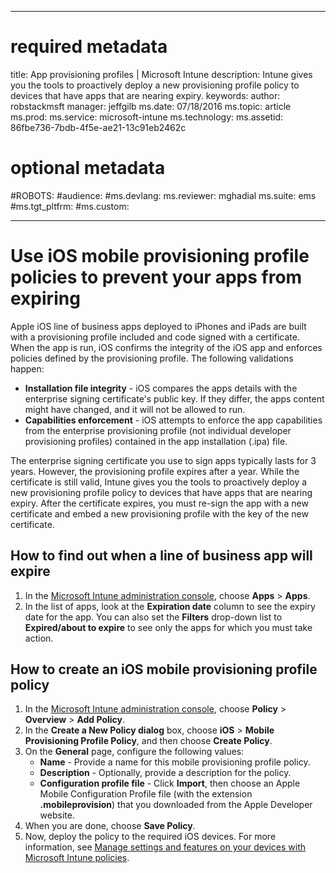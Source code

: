
---
# required metadata

title: App provisioning profiles | Microsoft Intune
description: Intune gives you the tools to proactively deploy a new provisioning profile policy to devices that have apps that are nearing expiry.
keywords:
author: robstackmsft
manager: jeffgilb
ms.date: 07/18/2016
ms.topic: article
ms.prod:
ms.service: microsoft-intune
ms.technology:
ms.assetid: 86fbe736-7bdb-4f5e-ae21-13c91eb2462c

# optional metadata

#ROBOTS:
#audience:
#ms.devlang:
ms.reviewer: mghadial
ms.suite: ems
#ms.tgt_pltfrm:
#ms.custom:

---

# Use iOS mobile provisioning profile policies to prevent your apps from expiring


Apple iOS line of business apps deployed to iPhones and iPads are built with a provisioning profile included and code signed with a certificate. When the app is run, iOS confirms the integrity of the iOS app and enforces policies defined by the provisioning profile. The following validations happen:

- **Installation file integrity** - iOS compares the apps details with the enterprise signing certificate's public key. If they differ, the apps content might have changed, and it will not be allowed to run.
- **Capabilities enforcement** - iOS attempts to enforce the app capabilities from the enterprise provisioning profile (not individual developer provisioning profiles) contained in the app installation (.ipa) file.


The enterprise signing certificate you use to sign apps typically lasts for 3 years. However, the provisioning profile expires after a year. While the certificate is still valid, Intune gives you the tools to proactively deploy a new provisioning profile policy to devices that have apps that are nearing expiry.
After the certificate expires, you must re-sign the app with a new certificate and embed a new provisioning profile with the key of the new certificate.



## How to find out when a line of business app will expire

1. In the [Microsoft Intune administration console](https://manage.microsoft.com), choose **Apps** > **Apps**.
2. In the list of apps, look at the **Expiration date** column to see the expiry date for the app. You can also set the **Filters** drop-down list to **Expired/about to expire** to see only the apps for which you must take action.

## How to create an iOS mobile provisioning profile policy


1. In the [Microsoft Intune administration console](https://manage.microsoft.com), choose **Policy** > **Overview** > **Add Policy**.
2. In the **Create a New Policy dialog** box, choose **iOS** > **Mobile Provisioning Profile Policy**, and then choose **Create Policy**.
3. On the **General** page, configure the following values:
	- **Name** - Provide a name for this mobile provisioning profile policy.
	- **Description** - Optionally, provide a description for the policy.
	- **Configuration profile file** - Click **Import**, then choose an Apple Mobile Configuration Profile file (with the extension **.mobileprovision**) that you downloaded from the Apple Developer website.
4. When you are done, choose **Save Policy**.
5. Now, deploy the policy to the required iOS devices. For more information, see [Manage settings and features on your devices with Microsoft Intune policies](manage-settings-and-features-on-your-devices-with-microsoft-intune-policies).

